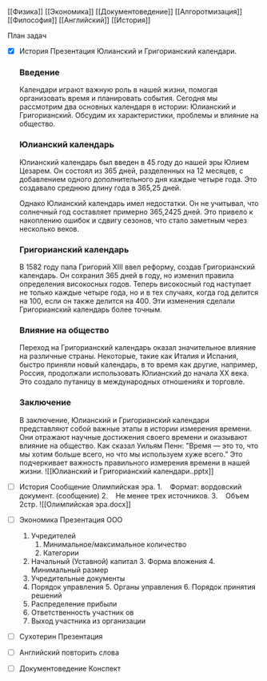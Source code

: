 
[[Физика]]
[[Экономика]]
[[Документоведение]]
[[Алгоротмизация]]
[[Философия]]
[[Английский]]
[[История]]

План задач

- [x] История Презентация Юлианский и Григорианский календари. 
	### Введение
	
	Календари играют важную роль в нашей жизни, помогая организовать время и планировать события. Сегодня мы рассмотрим два основных календаря в истории: Юлианский и Григорианский. Обсудим их характеристики, проблемы и влияние на общество.
	
	### Юлианский календарь
	
	Юлианский календарь был введен в 45 году до нашей эры Юлием Цезарем. Он состоял из 365 дней, разделенных на 12 месяцев, с добавлением одного дополнительного дня каждые четыре года. Это создавало среднюю длину года в 365,25 дней.
	
	Однако Юлианский календарь имел недостатки. Он не учитывал, что солнечный год составляет примерно 365,2425 дней. Это привело к накоплению ошибок и сдвигу сезонов, что стало заметным через несколько веков.
	
	### Григорианский календарь
	
	В 1582 году папа Григорий XIII ввел реформу, создав Григорианский календарь. Он сохранил 365 дней в году, но изменил правила определения високосных годов. Теперь високосный год наступает не только каждые четыре года, но и в тех случаях, когда год делится на 100, если он также делится на 400. Эти изменения сделали Григорианский календарь более точным.
	
	### Влияние на общество
	
	Переход на Григорианский календарь оказал значительное влияние на различные страны. Некоторые, такие как Италия и Испания, быстро приняли новый календарь, в то время как другие, например, Россия, продолжали использовать Юлианский до начала XX века. Это создало путаницу в международных отношениях и торговле.
	
	### Заключение
	
	В заключение, Юлианский и Григорианский календари представляют собой важные этапы в истории измерения времени. Они отражают научные достижения своего времени и оказывают влияние на общество. Как сказал Уильям Пенн: "Время — это то, что мы хотим больше всего, но что мы используем хуже всего." Это подчеркивает важность правильного измерения времени в нашей жизни.
		![[Юлианский и Григорианский календари..pptx]]
- [ ] История Сообщение Олимпийская эра.
	1.    Формат: вордовский документ. (сообщение)
	2.    Не менее трех источников.
	3.    Объем 2стр.
		![[Олимпийская эра.docx]]
- [ ] Экономика Презентация ООО
	1. Учредителей
		1. Минимальное/максимальное количество
		2. Категории
	2. Начальный (Уставной) капитал
		3. Форма вложения
		4. Минимальный размер
	3. Учредительные документы
	4. Порядок управления
		5. Органы управления
		6. Порядок принятия решений
	5. Распределение прибыли
	6. Ответственность участник ов
	7. Выход участника из организации
- [ ] Сухотерин Презентация
- [ ] Английский повторить слова
- [ ] Документоведение Конспект